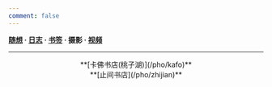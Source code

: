 ```yaml
---
comment: false
---
```

**[随想](/moments)  ·  [日志](/success)  ·  [书签](/bookmarks)  ·  摄影  ·  [视频](/videos)**

---
<center>**[卡佛书店(桃子湖)](/pho/kafo)** </center>

<center>**[止间书店](/pho/zhijian)**</center>
